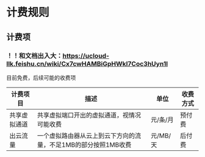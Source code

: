 # 计费规则

## 计费项
### ！！和文档出入大：https://ucloud-llk.feishu.cn/wiki/Cx7cwHAMBiGpHWkI7Coc3hUyn1l
目前免费，后续可能的收费项

| 计费项目     | 描述                                                         | 单位     | 收费方式 |
| ------------ | ------------------------------------------------------------ | -------- | -------- |
| 共享虚拟通道 | 共享虚拟端口开出的虚拟通道，视情况可能收费                   | 元/条/月 | 预付费   |
| 出云流量     | 一个虚拟路由器从云上到云下方向的流量，不足1MB的部分按照1MB收费 | 元/MB/天 | 后付费   |



